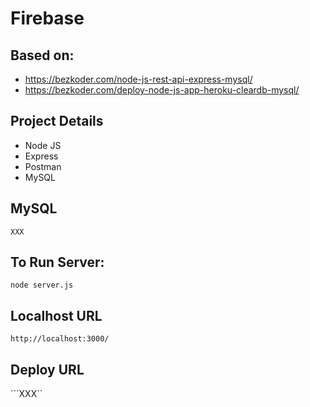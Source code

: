 # Firebase

## Based on:
- https://bezkoder.com/node-js-rest-api-express-mysql/
- https://bezkoder.com/deploy-node-js-app-heroku-cleardb-mysql/

## Project Details
- Node JS
- Express
- Postman
- MySQL

## MySQL
```XXX```

## To Run Server:
```node server.js```           

## Localhost URL
```http://localhost:3000/```

## Deploy URL
```XXX``
